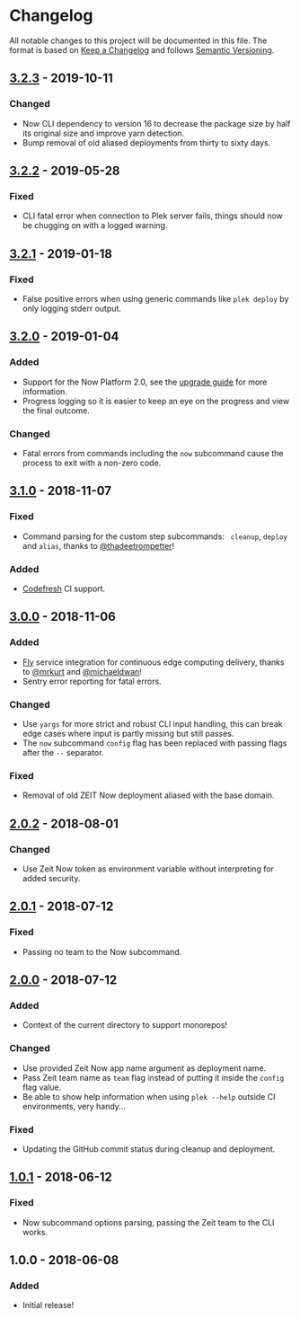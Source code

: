 # Changelog
All notable changes to this project will be documented in this file.
The format is based on [Keep a Changelog](http://keepachangelog.com/en/1.0.0/) and follows [Semantic Versioning](http://semver.org/spec/v2.0.0.html).

## [3.2.3] - 2019-10-11
### Changed
- Now CLI dependency to version 16 to decrease the package size by half its original size and improve yarn detection.
- Bump removal of old aliased deployments from thirty to sixty days.

## [3.2.2] - 2019-05-28
### Fixed
- CLI fatal error when connection to Plek server fails, things should now be chugging on with a logged warning.

## [3.2.1] - 2019-01-18
### Fixed
- False positive errors when using generic commands like `plek deploy` by only logging stderr output.

## [3.2.0] - 2019-01-04
### Added
- Support for the Now Platform 2.0, see the [upgrade guide](https://zeit.co/docs/v2/platform/upgrade-to-2-0) for more information.
- Progress logging so it is easier to keep an eye on the progress and view the final outcome.

### Changed
- Fatal errors from commands including the `now` subcommand cause the process to exit with a non-zero code.

## [3.1.0] - 2018-11-07
### Fixed
- Command parsing for the custom step subcommands: ` cleanup`, `deploy` and `alias`, thanks to [@thadeetrompetter](https://github.com/thadeetrompetter)!

### Added
- [Codefresh](https://codefresh.io/) CI support.

## [3.0.0] - 2018-11-06
### Added
- [Fly](https://fly.io/) service integration for continuous edge computing delivery, thanks to [@mrkurt](https://github.com/mrkurt) and [@michaeldwan](https://github.com/michaeldwan)!
- Sentry error reporting for fatal errors.

### Changed
- Use `yargs` for more strict and robust CLI input handling, this can break edge cases where input is partly missing but still passes.
- The `now` subcommand `config` flag has been replaced with passing flags after the `--` separator.

### Fixed
- Removal of old ZEIT Now deployment aliased with the base domain.

## [2.0.2] - 2018-08-01
### Changed
- Use Zeit Now token as environment variable without interpreting for added security.

## [2.0.1] - 2018-07-12
### Fixed
- Passing no team to the Now subcommand.

## [2.0.0] - 2018-07-12
### Added
- Context of the current directory to support monorepos!

### Changed
- Use provided Zeit Now app name argument as deployment name.
- Pass Zeit team name as `team` flag instead of putting it inside the `config` flag value.
- Be able to show help information when using `plek --help` outside CI environments, very handy...

### Fixed
- Updating the GitHub commit status during cleanup and deployment.

## [1.0.1] - 2018-06-12
### Fixed
- Now subcommand options parsing, passing the Zeit team to the CLI works.

## 1.0.0 - 2018-06-08
### Added
- Initial release!

[3.2.3]: https://github.com/voorhoede/plek/compare/v3.2.2...v3.2.3
[3.2.2]: https://github.com/voorhoede/plek/compare/v3.2.1...v3.2.2
[3.2.1]: https://github.com/voorhoede/plek/compare/v3.2.0...v3.2.1
[3.2.0]: https://github.com/voorhoede/plek/compare/v3.1.0...v3.2.0
[3.1.0]: https://github.com/voorhoede/plek/compare/v3.0.0...v3.1.0
[3.0.0]: https://github.com/voorhoede/plek/compare/v2.0.2...v3.0.0
[2.0.2]: https://github.com/voorhoede/plek/compare/v2.0.1...v2.0.2
[2.0.1]: https://github.com/voorhoede/plek/compare/v2.0.0...v2.0.1
[2.0.0]: https://github.com/voorhoede/plek/compare/v1.0.1...v2.0.0
[1.0.1]: https://github.com/voorhoede/plek/compare/v1.0.0...v1.0.1
